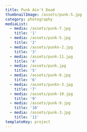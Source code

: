 ```yaml
---
title: Punk Ain't Dead
thumbnailImage: /assets/punk-5.jpg
category: photography
mediaList:
  - media: /assets/punk-7.jpg
    title: '1'
  - media: /assets/punk-5.jpg
    title: '2'
  - media: /assets/punkn-2.jpg
    title: '3'
  - media: /assets/punk-11.jpg
    title: '4'
  - media: /assets/punk.jpg
    title: '5'
  - media: /assets/punk-8.jpg
    title: '6'
  - media: /assets/punkn-3.jpg
    title: '7'
  - media: /assets/punk-10.jpg
    title: '9'
  - media: /assets/punk-9.jpg
    title: '10'
  - media: /assets/punk-3.jpg
    title: '11'
templateKey: project
---
```


